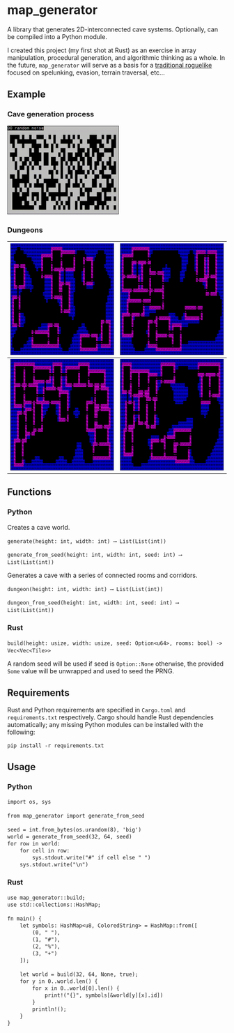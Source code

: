 # map_generator

A library that generates 2D-interconnected cave systems. Optionally, can be compiled into a Python module. 

I created this project (my first shot at Rust) as an exercise in array manipulation, procedural generation, and algorithmic thinking as a whole. In the future, `map_generator` will serve as a basis for a [traditional roguelike](https://en.wikipedia.org/wiki/Roguelike) focused on spelunking, evasion, terrain traversal, etc...

## Example

### Cave generation process

<img src="./examples/example.gif" width="256">

### Dungeons

| ![](/examples/01.PNG) | ![](/examples/02.PNG) |
|:---------------------:|:---------------------:|
| ![](/examples/03.PNG) | ![](/examples/04.PNG) |


## Functions

### Python
Creates a cave world.

`generate(height: int, width: int) ⟶ List(List(int))`

`generate_from_seed(height: int, width: int, seed: int) ⟶ List(List(int))`

Generates a cave with a series of connected rooms and corridors.

`dungeon(height: int, width: int) ⟶ List(List(int))`

`dungeon_from_seed(height: int, width: int, seed: int) ⟶ List(List(int))`

### Rust

`build(height: usize, width: usize, seed: Option<u64>, rooms: bool) -> Vec<Vec<Tile>>`

A random seed will be used if seed is `Option::None` otherwise, the provided `Some` value will be unwrapped and used to seed the PRNG.

## Requirements

Rust and Python requirements are specified in `Cargo.toml` and `requirements.txt` respectively. Cargo should handle Rust dependencies automatically; any missing Python modules can be installed with the following:
```
pip install -r requirements.txt
```

## Usage

### Python

```
import os, sys

from map_generator import generate_from_seed

seed = int.from_bytes(os.urandom(8), 'big')
world = generate_from_seed(32, 64, seed)
for row in world:
    for cell in row:
        sys.stdout.write("#" if cell else " ")
    sys.stdout.write("\n")
```

### Rust

```
use map_generator::build;
use std::collections::HashMap;

fn main() {
    let symbols: HashMap<u8, ColoredString> = HashMap::from([
        (0, " "),
        (1, "#"),
        (2, "%"),
        (3, "+")
    ]);
    
    let world = build(32, 64, None, true);
    for y in 0..world.len() {
        for x in 0..world[0].len() {
            print!("{}", symbols[&world[y][x].id])
        }
        println!();
    }
}
```

